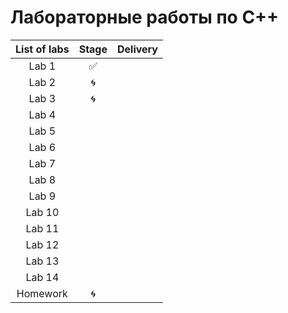 # Лабораторные работы по С++
| List of labs | Stage | Delivery |
| :----------: | :------: | :-----: |
| Lab 1 | :white_check_mark: |  |
| Lab 2 | :cyclone: |  |
| Lab 3 | :cyclone: |  |
| Lab 4 |  |  |
| Lab 5 |  |  |
| Lab 6 |  |  |
| Lab 7 |  |  |
| Lab 8 |  |  |
| Lab 9 |  |  |
| Lab 10 |  |  |
| Lab 11 |  |  |
| Lab 12 |  |  |
| Lab 13 |  |  |
| Lab 14 |  |  |
| Homework | :cyclone: |  |
